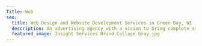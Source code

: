 ```yaml
---
Title: Web
seo:
  title: Web Design and Website Development Services in Green Bay, WI
  description: An advertising agency with a vision to bring complete strategic development and creative execution capabilities into one roll-up-your-sleeves, hard-working kind of ad agency.
  featured_image: Insight Services Brand Collage Gray.jpg
---
```

